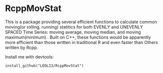 # RcppMovStat

This is a package providing several efficient functions to 
    calculate common moving(or rolling, running) statitics for both EVENLY and UNEVENLY SPACED Time 
    Series: moving average, moving median, and moving maximum(minimum) . Built on C++, these 
    functions would be apparently more efficient than those written in traditional R and even faster
    than Others written by Rcpp. 
    
Install me with devtools:

    install_github("LEOLI3/RcppMovStat")
